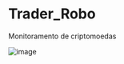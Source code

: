 # Trader_Robo
Monitoramento de criptomoedas

![image](https://user-images.githubusercontent.com/90116623/184710295-d16919e0-550b-429c-8e53-9d7b3fa7e451.png)
